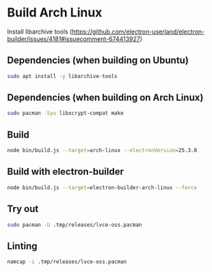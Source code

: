 # Build Arch Linux

Install libarchive tools (https://github.com/electron-userland/electron-builder/issues/4181#issuecomment-674413927)

## Dependencies (when building on Ubuntu)

```sh
sudo apt install -y libarchive-tools
```

## Dependencies (when building on Arch Linux)

```sh
sudo pacman -Syu libxcrypt-compat make
```

## Build

```sh
node bin/build.js --target=arch-linux --electronVersion=25.3.0
```

## Build with electron-builder

```sh
node bin/build.js --target=electron-builder-arch-linux --force
```

## Try out

```sh
sudo pacman -U .tmp/releases/lvce-oss.pacman
```

## Linting

```sh
namcap -i .tmp/releases/lvce-oss.pacman
```
